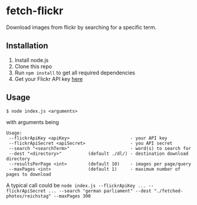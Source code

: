 # fetch-flickr

Download images from flickr by searching for a specific term.

## Installation

1. Install node.js
2. Clone this repo
3. Run `npm install` to get all required dependencies
4. Get your Flickr API key [here](https://www.flickr.com/services/apps/create/)

## Usage

`$ node index.js <arguments>`

with arguments being

```
Usage:
 --flickrApiKey <apiKey>                       - your API key
 --flickrApiSecret <apiSecret>                 - you API secret
 --search "<searchTerm>"                       - word(s) to search for
 --dest "<directory>"          (default ./dl/) - destination download directory
 --resultsPerPage <int>        (default 10)    - images per page/query
 --maxPages <int>              (default 1)     - maximum number of pages to download
```

A typical call could be `node index.js --flickrApiKey ... --flickrApiSecret ... --search "german parliament" --dest "./fetched-photos/reichstag" --maxPages 300`